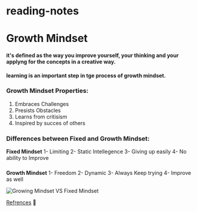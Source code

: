 # reading-notes 
# Growth Mindset
#### **it's defined as the way you improve yourself, your thinking and your applyng for the concepts in a creative way.**

#### **learning is an important step in tge process of growth mindset.**

### Growth Mindset Properties: 
1. Embraces Challenges
2. Presists Obstacles 
3. Learns from critisism
4. Inspired by succes of others

### Differences between Fixed and Growth Mindset: 

  **Fixed Mindset**
1- Limiting
2- Static Intellegence
3- Giving up easily
4- No ability to Improve
###
  **Growth Mindset**
1- Freedom
2- Dynamic
3- Always Keep trying
4- Improve as well



 

![Growing Mindset VS Fixed Mindset](https://media.istockphoto.com/vectors/big-head-human-think-growth-mindset-different-fixed-mindset-concept-vector-id1221116572?k=6&m=1221116572&s=612x612&w=0&h=qPn9ZZ67gE2WsQtIdbrYIg0jW_yXUNidrqPHuWrL1zU=)


[Refrences](https://www.atlassian.com/blog/inside-atlassian/growth-mindset) 🏦


